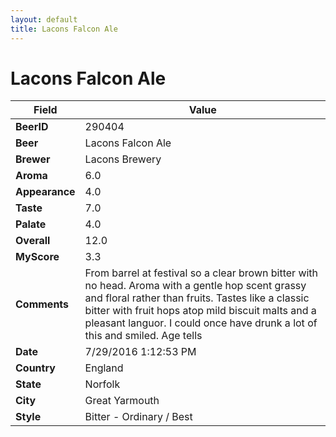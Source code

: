 ```yaml
---
layout: default
title: Lacons Falcon Ale
---
```


# Lacons Falcon Ale

| Field         | Value     |
|---------------|-----------|
| **BeerID** | 290404 |
| **Beer** | Lacons Falcon Ale |
| **Brewer** | Lacons Brewery |
| **Aroma** | 6.0 |
| **Appearance** | 4.0 |
| **Taste** | 7.0 |
| **Palate** | 4.0 |
| **Overall** | 12.0 |
| **MyScore** | 3.3 |
| **Comments** | From barrel at festival so a clear brown bitter with no head. Aroma with a gentle hop scent grassy and floral rather than fruits. Tastes like a classic bitter with fruit hops atop mild biscuit malts and a pleasant languor. I could once have drunk a lot of this and smiled. Age tells  |
| **Date** | 7/29/2016 1:12:53 PM |
| **Country** | England |
| **State** | Norfolk |
| **City** | Great Yarmouth |
| **Style** | Bitter - Ordinary / Best |
